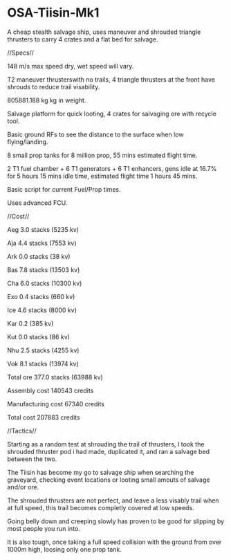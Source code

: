 # OSA-Tiisin-Mk1
A cheap stealth salvage ship, uses maneuver and shrouded triangle thrusters to carry 4 crates and a flat bed for salvage.

//Specs//


148 m/s max speed dry, wet speed will vary.

T2 maneuver thrusterswith no trails, 4 triangle thrusters at the front have shrouds to reduce trail visability.

805881.188 kg kg in weight.

Salvage platform for quick looting, 4 crates for salvaging ore with recycle tool.

Basic ground RFs to see the distance to the surface when low flying/landing.

8 small prop tanks for 8 million prop, 55 mins estimated flight time.

2 T1 fuel chamber + 6 T1 generators + 6 T1 enhancers, gens idle at 16.7% for 5 hours 15 mins idle time, estimated flight time 1 hours 45 mins.

Basic script for current Fuel/Prop times.

Uses advanced FCU.

//Cost//


Aeg 3.0 stacks (5235 kv)

Aja 4.4 stacks (7553 kv)

Ark 0.0 stacks (38 kv)

Bas 7.8 stacks (13503 kv)

Cha 6.0 stacks (10300 kv)

Exo 0.4 stacks (660 kv)

Ice 4.6 stacks (8000 kv)

Kar 0.2 (385 kv)

Kut 0.0 stacks (86 kv)

Nhu 2.5 stacks (4255 kv)

Vok 8.1 stacks (13974 kv)

Total ore 377.0 stacks (63988 kv)

Assembly cost 140543 credits

Manufacturing cost 67340 credits

Total cost 207883 credits

//Tactics//


Starting as a random test at shrouding the trail of thrusters, I took the shrouded thruster pod i had made, duplicated it, and ran a salvage bed between the two.

The Tiisin has become my go to salvage ship when searching the graveyard, checking event locations or looting small amouts of salvage and/or ore.

The shrouded thrusters are not perfect, and leave a less visably trail when at full speed, this trail becomes completly covered at low speeds.

Going belly down and creeping slowly has proven to be good for slipping by most people you run into.

It is also tough, once taking a full speed collision with the ground from over 1000m high, loosing only one prop tank.
